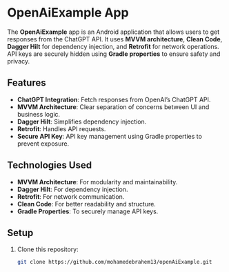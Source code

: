 # OpenAiExample App

The **OpenAiExample** app is an Android application that allows users to get responses from the ChatGPT API. It uses **MVVM architecture**, **Clean Code**, **Dagger Hilt** for dependency injection, and **Retrofit** for network operations. API keys are securely hidden using **Gradle properties** to ensure safety and privacy.

## Features
- **ChatGPT Integration**: Fetch responses from OpenAI’s ChatGPT API.
- **MVVM Architecture**: Clear separation of concerns between UI and business logic.
- **Dagger Hilt**: Simplifies dependency injection.
- **Retrofit**: Handles API requests.
- **Secure API Key**: API key management using Gradle properties to prevent exposure.

## Technologies Used
- **MVVM Architecture**: For modularity and maintainability.
- **Dagger Hilt**: For dependency injection.
- **Retrofit**: For network communication.
- **Clean Code**: For better readability and structure.
- **Gradle Properties**: To securely manage API keys.

## Setup
1. Clone this repository:
   ```bash
   git clone https://github.com/mohamedebrahem13/openAiExample.git
